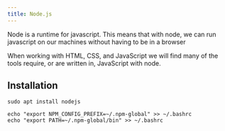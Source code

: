 ```yaml
---
title: Node.js
---
```


Node is a runtime for javascript. This means that with node, we can run
javascript on our machines without having to be in a browser

When working with HTML, CSS, and JavaScript we will find many of the tools
require, or are written in, JavaScript with node.

## Installation

```shell
sudo apt install nodejs
```

```shell
echo "export NPM_CONFIG_PREFIX=~/.npm-global" >> ~/.bashrc
echo "export PATH=~/.npm-global/bin" >> ~/.bashrc
```
